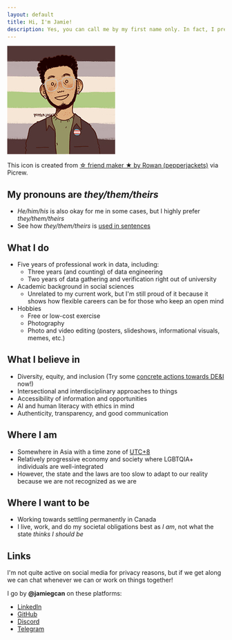 ```yaml
---
layout: default
title: Hi, I'm Jamie!
description: Yes, you can call me by my first name only. In fact, I prefer it!
---
```


![An illustration of Jamie, a person with medium-tone skin, curly black hair, and thick sideburns and goatee. They are wearing a transgender pride pin and the illustration's background shows the agender pride flag.](./assets/jamie_picrew_via_pepperjackets.jpg)

This icon is created from [☆ friend maker ★ by Rowan (pepperjackets)](https://picrew.me/image_maker/1322863) via Picrew.

## My pronouns are *they/them/theirs*

* *He/him/his* is also okay for me in some cases, but I highly prefer *they/them/theirs*
* See how *they/them/theirs* is [used in sentences](./my-pronouns.md)

## What I do

* Five years of professional work in data, including:
    * Three years (and counting) of data engineering
    * Two years of data gathering and verification right out of university
* Academic background in social sciences
    * Unrelated to my current work, but I'm still proud of it because it shows how flexible careers can be for those who keep an open mind
* Hobbies
    * Free or low-cost exercise
    * Photography
    * Photo and video editing (posters, slideshows, informational visuals, memes, etc.)

## What I believe in

* Diversity, equity, and inclusion (Try some [concrete actions towards DE&I](./dei-quick-guide.md) now!)
* Intersectional and interdisciplinary approaches to things
* Accessibility of information and opportunities
* AI and human literacy with ethics in mind
* Authenticity, transparency, and good communication

## Where I am

* Somewhere in Asia with a time zone of [UTC+8](https://www.timeanddate.com/worldclock/timezone/utc8)
* Relatively progressive economy and society where LGBTQIA+ individuals are well-integrated
* However, the state and the laws are too slow to adapt to our reality because we are not recognized as we are

## Where I want to be

* Working towards settling permanently in Canada
* I live, work, and do my societal obligations best as *I am*, not what the state *thinks I should be*

## Links

I'm not quite active on social media for privacy reasons, but if we get along we can chat whenever we can or work on things together!

I go by **@jamiegcan** on these platforms:

* [LinkedIn](https://linkedin.com/in/jamiegcan)
* [GitHub](https://github.com/jamiegcan)
* [Discord](https://discord.com)
* [Telegram](https://t.me/jamiegcan)
